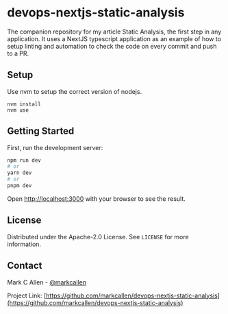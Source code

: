 # devops-nextjs-static-analysis

The companion repository for my article Static Analysis, the first step in any application. It uses a NextJS typescript application as an example
of how to setup linting and automation to check the code on every commit and push to a PR.

## Setup

Use nvm to setup the correct version of nodejs.

```
nvm install
nvm use
```

## Getting Started

First, run the development server:

```bash
npm run dev
# or
yarn dev
# or
pnpm dev
```

Open [http://localhost:3000](http://localhost:3000) with your browser to see the result.

## License

Distributed under the Apache-2.0 License. See `LICENSE` for more information.

## Contact

Mark C Allen - [@markcallen](https://www.linkedin.com/in/markcallen/)

Project Link: [https://github.com/markcallen/devops-nextjs-static-analysis](https://github.com/markcallen/devops-nextjs-static-analysis)
